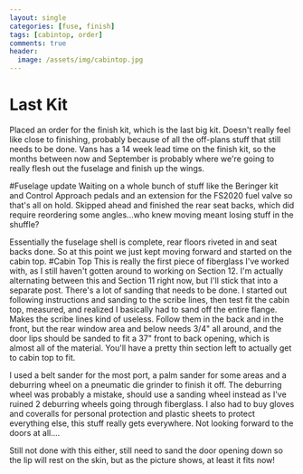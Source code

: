 ```yaml
---
layout: single
categories: [fuse, finish]
tags: [cabintop, order]
comments: true
header:
  image: /assets/img/cabintop.jpg
---
```

# Last Kit
Placed an order for the finish kit, which is the last big kit. Doesn't really feel like close to finishing, probably because of all the off-plans stuff that still needs to be done. Vans has a 14 week lead time on the finish kit, so the months between now and September is probably where we're going to really flesh out the fuselage and finish up the wings.

#Fuselage update
Waiting on a whole bunch of stuff like the Beringer kit and Control Approach pedals and an extension for the FS2020 fuel valve so that's all on hold. Skipped ahead and finished the rear seat backs, which did require reordering some angles...who knew moving meant losing stuff in the shuffle?

Essentially the fuselage shell is complete, rear floors riveted in and seat backs done. So at this point we just kept moving forward and started on the cabin top.
#Cabin Top
This is really the first piece of fiberglass I've worked with, as I still haven't gotten around to working on Section 12. I'm actually alternating between this and Section 11 right now, but I'll stick that into a separate post. There's a lot of sanding that needs to be done. I started out following instructions and sanding to the scribe lines, then test fit the cabin top, measured, and realized I basically had to sand off the entire flange. Makes the scribe lines kind of useless. Follow them in the back and in the front, but the rear window area and below needs 3/4" all around, and the door lips should be sanded to fit a 37" front to back opening, which is almost all of the material. You'll have a pretty thin section left to actually get to cabin top to fit.

I used a belt sander for the most port, a palm sander for some areas and a deburring wheel on a pneumatic die grinder to finish it off. The deburring wheel was probably a mistake, should use a sanding wheel instead as I've ruined 2 deburring wheels going through fiberglass. I also had to buy gloves and coveralls for personal protection and plastic sheets to protect everything else, this stuff really gets everywhere. Not looking forward to the doors at all....

Still not done with this either, still need to sand the door opening down so the lip will rest on the skin, but as the picture shows, at least it fits now!
